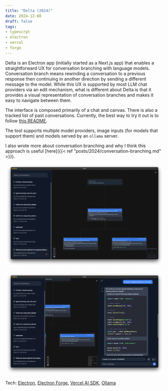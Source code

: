 ```yaml
---
title: "Delta (2024)"
date: 2024-12-08
draft: false
tags:
- typescrpt
- electron
- vercel
- forge
---
```


Delta is an Electron app (initially started as a Next.js app) that enables a straightforward UX for conversation branching with language models.
Conversation branch means rewinding a conversation to a previous response then continuing in another direction by sending a different message to the model.
While this UX is supported by most LLM chat providers via an edit mechanism, what is different about Delta is that it provides a visual representation of conversation branches and makes it easy to navigate between them.

The interface is composed primarily of a chat and canvas.
There is also a tracked list of past conversations.
Currently, the best way to try it out is to follow [this README](https://gist.github.com/danielcorin/fa87f57345d761ab276cbc82c8601171).

The tool supports multiple model providers, image inputs (for models that support them) and models served by an `ollama` server.

I also wrote more about conversation branching and why I think this approach is useful [here]({{< ref "posts/2024/conversation-branching.md" >}}).

![Screenshot of Delta app showing the canvas view with multiple conversation branches and nodes](images/delta-canvas.png)

![Screenshot of Delta app showing the chat interface with model responses and user inputs](images/delta-chat.png)

Tech: [Electron](https://www.electronjs.org/), [Electron Forge](https://www.electronforge.io/), [Vercel AI SDK](https://sdk.vercel.ai/docs/getting-started/nodejs), [Ollama](https://ollama.com/)
